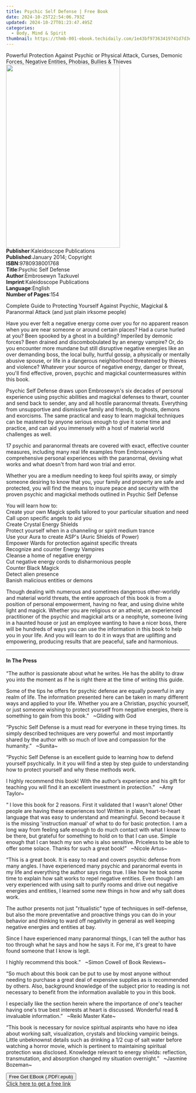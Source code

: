 ```yaml
---
title: Psychic Self Defense | Free Book
date: 2024-10-25T22:54:06.793Z
updated: 2024-10-27T01:23:47.495Z
categories:
  - Body, Mind & Spirit
thumbnail: https://thmb-001-ebook.techidaily.com/1e43bf97363419741d7d3d5abacf84bf0a5049200d02865676bd011942e1781a.jpg
---
```

<main id="book-container">
  <div class="flex flex-col">
    <div class="book-brief flex-1 py-6 px-4 sm:p-6 md:py-10 md:px-8">
      <!-- brief-->
      <div class="book-brief-main">
        Powerful Protection Against Psychic or Physical Attack, Curses, Demonic
        Forces, Negative Entities, Phobias, Bullies & Thieves
      </div>
    </div>
    <div
      class="book-meta-info flex-1 grid gap-4 col-start-1 col-end-3 row-start-1 sm:mb-6 sm:grid-cols-4 lg:gap-6 lg:col-start-2 lg:row-end-6 lg:row-span-6 lg:mb-0"
    >
      <div
        class="book-meta-info-left place-content-center mt-4 p-4 text-sm leading-6 col-start-2 col-span-2 dark:text-slate-400"
      >
        <img
          class="w-full h-500 object-cover rounded-lg sm:h-255 sm:col-span-2 lg:col-span-full"
          src="https://img-001-ebook.techidaily.com/5fd37f372ad985a5addb18f1e416b06ec74740e4b7e576f02a970e23efa2a8d7.jpg"
          alt=""
          width="312"
          height="500"
        />
      </div>
      <div
        class="book-meta-info-right mt-2 col-start-1 row-start-2 col-span-3 self-center"
      >
        <!-- meta data  -->
        <div class="flex flex-col px-4 md:px-8">
          <div class="flex-1">
            <strong>Publisher</strong>:<span class="px-2"
              >Kaleidoscope Publications</span
            >
          </div>
          <div class="flex-1">
            <strong>Published</strong>:<span class="px-2"
              >January 2014; Copyright</span
            >
          </div>
          <div class="flex-1">
            <strong>ISBN</strong>:<span class="px-2">9780938001768</span>
          </div>
          <div class="flex-1">
            <strong>Title</strong>:<span class="px-2"
              >Psychic Self Defense</span
            >
          </div>
          <div class="flex-1">
            <strong>Author</strong>:<span class="px-2"
              >Embrosewyn Tazkuvel</span
            >
          </div>
          <div class="flex-1">
            <strong>Imprint</strong>:<span class="px-2"
              >Kaleidoscope Publications</span
            >
          </div>
          <div class="flex-1">
            <strong>Language</strong>:<span class="px-2">English</span>
          </div>
          <div class="flex-1">
            <strong>Number of Pages</strong>:<span class="px-2">154</span>
          </div>
        </div>
      </div>
    </div>
    <div class="book-description flex-1 py-6 px-4 sm:p-6 md:py-10 md:px-8">
      <div class="book-description-main">
        <div accordion-content="" id="description">
          <p>
            Complete Guide to Protecting Yourself Against Psychic, Magickal
            &amp; Paranormal Attack (and just plain irksome people)
          </p>
          <p>
            Have you ever felt a negative energy come over you for no apparent
            reason when you are near someone or around certain places? Had a
            curse hurled at you? Been spooked by a ghost in a building?
            Imperiled by demonic forces? Been drained and discombobulated by an
            energy vampire? Or, do you encounter more mundane but still
            disruptive negative energies like an over demanding boss, the local
            bully, hurtful gossip, a physically or mentally abusive spouse, or
            life in a dangerous neighborhood threatened by thieves and violence?
            Whatever your source of negative energy, danger or threat, you'll
            find effective, proven, psychic and magickal countermeasures within
            this book.
          </p>
          <p>
            Psychic Self Defense draws upon Embrosewyn's six decades of personal
            experience using psychic abilities and magickal defenses to thwart,
            counter and send back to sender, any and all hostile paranormal
            threats. Everything from unsupportive and dismissive family and
            friends, to ghosts, demons and exorcisms. The same practical and
            easy to learn magickal techniques can be mastered by anyone serious
            enough to give it some time and practice, and can aid you immensely
            with a host of material world challenges as well.
          </p>
          <p>
            17 psychic and paranormal threats are covered with exact, effective
            counter measures, including many real life examples from
            Embrosewyn's comprehensive personal experiences with the paranormal,
            devising what works and what doesn't from hard won trial and error.
          </p>
          <p>
            Whether you are a medium needing to keep foul spirits away, or
            simply someone desiring to know that you, your family and property
            are safe and protected, you will find the means to insure peace and
            security with the proven psychic and magickal methods outlined in
            Psychic Self Defense
          </p>
          <p>
            You will learn how to:<br />Create your own Magick spells tailored
            to your particular situation and need<br />Call upon specific angels
            to aid you<br />Create Crystal Energy Shields<br />Protect yourself
            when in a channeling or spirit medium trance<br />Use your Aura to
            create ASP's (Auric Shields of Power)<br />Empower Wards for
            protection against specific threats<br />Recognize and counter
            Energy Vampires<br />Cleanse a home of negative energy<br />Cut
            negative energy cords to disharmonious people<br />Counter Black
            Magick<br />Detect alien presence<br />Banish malicious entities or
            demons
          </p>
          <p>
            Though dealing with numerous and sometimes dangerous other-worldly
            and material world threats, the entire approach of this book is from
            a position of personal empowerment, having no fear, and using divine
            white light and magick. Whether you are religious or an atheist, an
            experienced practitioner of the psychic and magickal arts or a
            neophyte, someone living in a haunted house or just an employee
            wanting to have a nicer boss, there will be hundreds of ways you can
            use the information in this book to help you in your life. And you
            will learn to do it in ways that are uplifting and empowering,
            producing results that are peaceful, safe and harmonious.
          </p>
        </div>
        <div class="accordion-fader"></div>
      </div>
    </div>
    <div class="book-excerpts flex-1 py-6 px-4 sm:p-6 md:py-10 md:px-8">
      <!-- excerpts-->
      <div class="book-excerpts-main">
        <hr />
        <h4 class="placeholder placeholder-heading">
          <span>In The Press</span>
        </h4>
        <p></p>
        <p>
          “The author is passionate about what he writes. He has the ability to
          draw you into the moment as if he is right there at the time of
          writing this guide.
        </p>
        <p>
          Some of the tips he offers for psychic defense are equally powerful in
          any realm of life. The information presented here can be taken in many
          different ways and applied to your life. Whether you are a Christian,
          psychic yourself, or just someone wishing to protect yourself from
          negative energies, there is something to gain from this
          book.”&nbsp;&nbsp; ~Gliding with God
        </p>
        <p>
          “Pyschic Self Defense is a must read for everyone in these trying
          times. Its simply described techniques are very powerful&nbsp; and
          most importantly shared by the author with so much of love and
          compassion for the humanity.”&nbsp;&nbsp; ~Sunita~
        </p>
        <p>
          “Psychic Self Defense is an excellent guide to learning how to defend
          yourself psychically. In it you will find a step by step guide to
          understanding how to protect yourself and why these methods work.
        </p>
        <p>
          I highly recommend this book! With the author’s experience and his
          gift for teaching you will find it an excellent investment in
          protection.”&nbsp;&nbsp; ~Amy Taylor~
        </p>
        <p>
          “ I love this book for 2 reasons. First it validated that I wasn't
          alone! Other people are having these experiences too! Written in
          plain, heart-to-heart language that was easy to understand and
          meaningful. Second because it is the missing 'instruction manual' of
          what to do for basic protection. I am a long way from feeling safe
          enough to do much contact with what I know to be there, but grateful
          for something to hold on to that I can use. Simple enough that I can
          teach my son who is also sensitive. Priceless to be able to offer some
          solace. Thanks for such a great book!”&nbsp;&nbsp; ~Nicole Artus~
        </p>
        <p>
          “This is a great book. It is easy to read and covers psychic defense
          from many angles. I have experienced many psychic and paranormal
          events in my life and everything the author says rings true. I like
          how he took some time to explain how salt works to repel negative
          entities. Even though I am very experienced with using salt to purify
          rooms and drive out negative energies and entities, I learned some new
          things in how and why salt does work.
        </p>
        <p>
          The author presents not just "ritualistic" type of techniques in
          self-defense, but also the more preventative and proactive things you
          can do in your behavior and thinking to ward off negativity in general
          as well keeping negative energies and entities at bay.
        </p>
        <p>
          Since I have experienced many paranormal things, I can tell the author
          has too through what he says and how he says it. For me, it's great to
          have found someone that I know is legit.
        </p>
        <p>
          I highly recommend this book.”&nbsp;&nbsp; ~Simon Cowell of Book
          Reviews~
        </p>
        <p>
          “So much about this book can be put to use by most anyone without
          needing to purchase a great deal of expensive supplies as is
          recommended by others. Also, background knowledge of the subject prior
          to reading is not necessary to benefit from the information available
          to you in this book.
        </p>
        <p>
          I especially like the section herein where the importance of one's
          teacher having one's true best interests at heart is discussed.
          Wonderful read &amp; invaluable information.”&nbsp;&nbsp; ~Reiki
          Master Kate~
        </p>
        <p>
          “This book is necessary for novice spiritual aspirants who have no
          idea about working salt, visualization, crystals and blocking vampiric
          beings. Little unbeknownst details such as drinking a 1/2 cup of salt
          water before watching a horror movie, which is pertinent to
          maintaining spiritual protection was disclosed. Knowledge relevant to
          energy shields: reflection, transmutation, and absorption changed my
          situation overnight.”&nbsp;&nbsp; ~Jasmine Bozeman~
        </p>
        <p></p>
      </div>
    </div>
    <div
      class="book-about-author flex-1 py-6 px-4 sm:p-6 md:py-10 md:px-8"
    ></div>
    <div class="book-free-get flex-1 py-6 px-4 sm:p-6 md:py-10 md:px-8">
      <button
        id="btn-free-get"
        class="bg-blue-500 hover:bg-blue-700 text-white font-bold py-2 px-4 rounded"
      >
        Free Get EBook (.PDF/.epub)
      </button>
      <div id="countdown-display" class="px-2 text-lg mt-2"></div>
      <a
        id="free-link"
        class="hidden bg-blue-500 hover:bg-blue-700 text-white font-bold py-2 px-4 rounded"
        href="https://www.ebooks.com/en-us/book/209865962/psychic-self-defense/embrosewyn-tazkuvel/"
        target="_blank"
        >Click here to get a free link</a
      >
    </div>
    <script>
      let countdownTime = 0;
      let countdownInterval = null;
      document
        .getElementById('btn-free-get')
        .addEventListener('click', startCountdown);
      function startCountdown() {
        countdownTime = new Date().getTime() + 60000 * 3;
        countdownInterval = setInterval(updateCountdown, 1000);
        document.getElementById('btn-free-get').disabled = true;
        document
          .getElementById('btn-free-get')
          .classList.add('bg-gray-500', 'cursor-not-allowed');
      }
      function updateCountdown() {
        let currentTime = new Date().getTime();
        let timeLeft = countdownTime - currentTime;
        let secondsLeft = Math.floor(timeLeft / 1000);
        document.getElementById('countdown-display').innerHTML =
          `Remaining time: ${secondsLeft} seconds.`;
        if (secondsLeft <= 0) {
          clearInterval(countdownInterval);
          document.getElementById('btn-free-get').classList.add('hidden');
          document.getElementById('free-link').classList.remove('hidden');
          document.getElementById('countdown-display').innerHTML = '';
        }
      }
    </script>
  </div>
</main>

<ins class="adsbygoogle"
      style="display:block"
      data-ad-client="ca-pub-7571918770474297"
      data-ad-slot="8358498916"
      data-ad-format="auto"
      data-full-width-responsive="true"></ins>
    